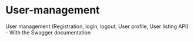 # User-management
User management (Registration, login, logout, User profile, User listing API) - With the Swagger documentation
